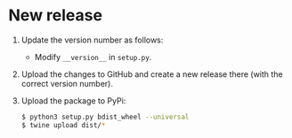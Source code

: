 # New release

1.  Update the version number as follows:

    -   Modify `__version__` in `setup.py`.

2.  Upload the changes to GitHub and create a new release there (with the correct version number).

3.  Upload the package to PyPi:

    ```bash
    $ python3 setup.py bdist_wheel --universal
    $ twine upload dist/*
    ```
